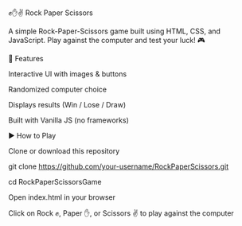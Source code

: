 ✊✋✌️ Rock Paper Scissors

A simple Rock-Paper-Scissors game built using HTML, CSS, and JavaScript. Play against the computer and test your luck! 🎮

🚀 Features

Interactive UI with images & buttons

Randomized computer choice

Displays results (Win / Lose / Draw)

Built with Vanilla JS (no frameworks)

▶️ How to Play

Clone or download this repository

git clone https://github.com/your-username/RockPaperScissors.git

cd RockPaperScissorsGame


Open index.html in your browser

Click on Rock ✊, Paper ✋, or Scissors ✌️ to play against the computer
